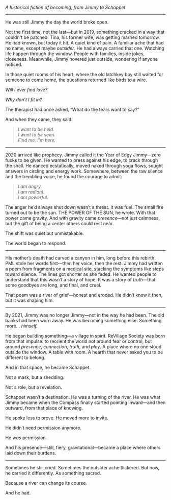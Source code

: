 

_A historical fiction of becoming, from Jimmy to Schappet_

---

He was still Jimmy the day the world broke open.

Not the first time, not the last—but in 2019, something cracked in a way that couldn't be patched. Tina, his former wife, was getting married tomorrow. He had known, but today it hit. A quiet kind of pain. A familiar ache that had no name, except maybe _outsider_. He had always carried that one. Watching life happen through the window. People with families, inside jokes, closeness. Meanwhile, Jimmy hovered just outside, wondering if anyone noticed.

In those quiet rooms of his heart, where the old latchkey boy still waited for someone to come home, the questions returned like birds to a wire.

_Will I ever find love?_

_Why don’t I fit in?_

The therapist had once asked, “What do the tears want to say?”

And when they came, they said:

> _I want to be held._  
> _I want to be seen._  
> _Find me. I’m here._

---

2020 arrived like prophecy. Jimmy called it the Year of Edgy Jimmy—zero fucks to be given. He wanted to press against his edge, to crack through the shell. He danced ecstatically, moved naked through yoga flows, sought answers in circling and energy work. Somewhere, between the raw silence and the trembling voice, he found the courage to admit:

> _I am angry._  
> _I am radiant._  
> _I am powerful._

The anger he’d always shut down wasn’t a threat. It was fuel. The small fire turned out to be the sun. THE POWER OF THE SUN, he wrote. With that power came gravity. And with gravity came _presence_—not just calmness, but the gift of being a center others could rest near.

The shift was quiet but unmistakable.

The world began to respond.

---

His mother’s death had carved a canyon in him, long before this rebirth. PML stole her words first—then her voice, then the rest. Jimmy had written a poem from fragments on a medical site, stacking the symptoms like steps toward silence. The lines got shorter as she faded. He wanted people to understand that this wasn’t a story of hope. It was a story of _truth_—that some goodbyes are long, and final, and cruel.

That poem was a river of grief—honest and eroded. He didn’t know it then, but it was shaping him.

---

By 2021, Jimmy was no longer Jimmy—not in the way he had been. The old banks had been worn away. He was becoming something else. Something more... _himself._

He began building something—a village in spirit. ReVillage Society was born from that impulse: to reorient the world not around fear or control, but around _presence_, _connection_, _truth_, and _play_. A place where no one stood outside the window. A table with room. A hearth that never asked you to be different to belong.

And in that space, he became Schappet.

Not a mask, but a shedding.

Not a role, but a revelation.

Schappet wasn’t a destination. He was a turning of the river. He was what Jimmy became when the Compass finally started pointing inward—and then outward, from that place of knowing.

He spoke less to prove. He moved more to invite.

He didn’t need permission anymore.

He _was_ permission.

And his presence—still, fiery, gravitational—became a place where others laid down their burdens.

---

Sometimes he still cried. Sometimes the outsider ache flickered. But now, he carried it differently. As something sacred.

Because a river can change its course.

And he had.